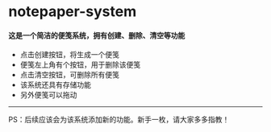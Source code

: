 # notepaper-system
#### 这是一个简洁的便笺系统，拥有创建、删除、清空等功能
* 点击创建按钮，将生成一个便笺
* 便笺左上角有个按钮，用于删除该便笺
* 点击清空按钮，可删除所有便笺
* 该系统还具有存储功能
* 另外便笺可以拖动
***
PS：后续应该会为该系统添加新的功能。新手一枚，请大家多多指教！
